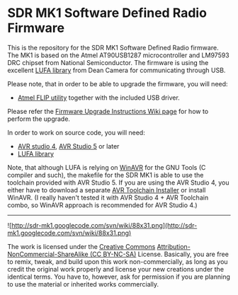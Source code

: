 # SDR MK1 Software Defined Radio Firmware #

This is the repository for the SDR MK1 Software Defined Radio firmware. The MK1 is based on the Atmel AT90USB1287 microcontroller and LM97593 DRC chipset from National Semiconductor.
The firmware is using the excellent [LUFA library](http://www.fourwalledcubicle.com/LUFA.php) from Dean Camera for communicating through USB.

Please note, that in order to be able to upgrade the firmware, you will need:

  * [Atmel FLIP utility](http://www.atmel.com/dyn/products/tools_card.asp?tool_id=3886) together with the included USB driver.

Please refer the [Firmware Upgrade Instructions Wiki page](http://code.google.com/p/sdr-mk1/wiki/FwUpgrade) for how to perform the upgrade.

In order to work on source code, you will need:

  * [AVR studio 4](http://www.atmel.com/dyn/products/tools_card.asp?tool_id=2725), [AVR Studio 5](http://www.atmel.com/dyn/products/tools_card.asp?tool_id=17212) or later
  * [LUFA library](http://code.google.com/p/lufa-lib/)

Note, that although LUFA is relying on [WinAVR](http://sourceforge.net/projects/winavr/) for the GNU Tools (C compiler and such), the makefile for the SDR MK1 is able to use the toolchain provided with AVR Studio 5. If you are using the AVR Studio 4, you either have to download a separate [AVR Toolchain Installer](http://www.atmel.com/dyn/products/tools_card.asp?tool_id=2725) or install WinAVR. (I really haven't tested it with AVR Studio 4 + AVR Toolchain combo, so WinAVR approach is recommended for AVR Studio 4.)


---


![http://sdr-mk1.googlecode.com/svn/wiki/88x31.png](http://sdr-mk1.googlecode.com/svn/wiki/88x31.png)

The work is licensed under the [Creative Commons](http://creativecommons.org/licenses/) [Attribution-NonCommercial-ShareAlike (CC BY-NC-SA)](http://creativecommons.org/licenses/by-nc-sa/3.0/) License. Basically, you are free to remix, tweak, and build upon this work non-commercially, as long as you credit the original work properly and license your new creations under the identical terms. You have to, however, ask for permission if you are planning to use the material or inherited works commercially.
